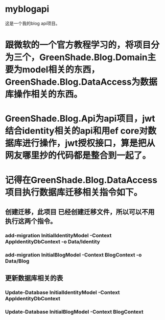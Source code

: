 # myblogapi
这是一个我的blog api项目。
# 跟微软的一个官方教程学习的，将项目分为三个，GreenShade.Blog.Domain主要为model相关的东西，GreenShade.Blog.DataAccess为数据库操作相关的东西。
# GreenShade.Blog.Api为api项目，jwt结合identity相关的api和用ef core对数据库进行操作，jwt授权接口，算是把从网友哪里抄的代码都是整合到一起了。
# 记得在GreenShade.Blog.DataAccess项目执行数据库迁移相关指令如下。

## 创建迁移，此项目 已经创建迁移文件，所以可以不用执行这两个指令。
### add-migration InitialIdentityModel -Context AppIdentityDbContext -o Data/Identity  
### add-migration InitialBlogModel -Context BlogContext -o Data/Blog


## 更新数据库相关的表
### Update-Database InitialIdentityModel -Context AppIdentityDbContext
### Update-Database InitialBlogModel -Context BlogContext
